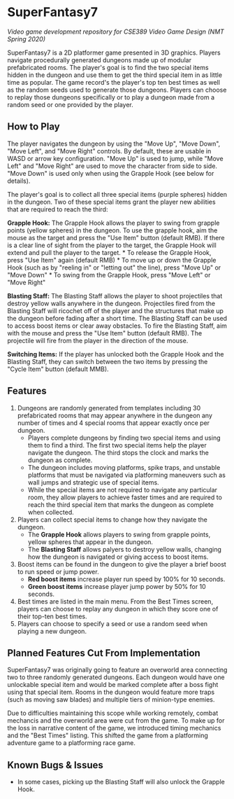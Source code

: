# SuperFantasy7
*Video game development repository for CSE389 Video Game Design (NMT Spring 2020)*

SuperFantasy7 is a 2D platformer game presented in 3D graphics. Players navigate procedurally generated dungeons made up of modular prefabricated rooms. The player's goal is to find the two special items hidden in the dungeon and use them to get the third special item in as little time as popular. The game record's the player's top ten best times as well as the random seeds used to generate those dungeons. Players can choose to replay those dungeons specifically or to play a dungeon made from a random seed or one provided by the player. 

## How to Play
The player navigates the dungeon by using the "Move Up", "Move Down", "Move Left", and "Move Right" controls. By default, these are usable in WASD or arrow key configuration. "Move Up" is used to jump, while "Move Left" and "Move Right" are used to move the character from side to side. "Move Down" is used only when using the Grapple Hook (see below for details).

The player's goal is to collect all three special items (purple spheres) hidden in the dungeon. Two of these special items grant the player new abilities that are required to reach the third:

**Grapple Hook:** The Grapple Hook allows the player to swing from grapple points (yellow spheres) in the dungeon. To use the grapple hook, aim the mouse as the target and press the "Use Item" button (default RMB). If there is a clear line of sight from the player to the target, the Grapple Hook will extend and pull the player to the target.
    * To release the Grapple Hook, press "Use Item" again (default RMB)
    * To move up or down the Grapple Hook (such as by "reeling in" or "letting out" the line), press "Move Up" or "Move Down"
    * To swing from the Grapple Hook, press "Move Left" or "Move Right"
    
**Blasting Staff:** The Blasting Staff allows the player to shoot projectiles that destroy yellow walls anywhere in the dungeon. Projectiles fired from the Blasting Staff will ricochet off of the player and the structures that make up the dungeon before fading after a short time. The Blasting Staff can be used to access boost items or clear away obstacles. To fire the Blasting Staff, aim with the mouse and press the "Use Item" button (default RMB). The projectile will fire from the player in the direction of the mouse.

**Switching Items:** If the player has unlocked both the Grapple Hook and the Blasting Staff, they can switch between the two items by pressing the "Cycle Item" button (default MMB).

## Features
1. Dungeons are randomly generated from templates including 30 prefabricated rooms that may appear anywhere in the dungeon any number of times and 4 special rooms that appear exactly once per dungeon.
    * Players complete dungeons by finding two special items and using them to find a third. The first two special items help the player navigate the dungeon. The third stops the clock and marks the dungeon as complete.
    * The dungeon includes moving platforms, spike traps, and unstable platforms that must be navigated via platforming maneuvers such as wall jumps and strategic use of special items.
    * While the special items are not required to navigate any particular room, they allow players to achieve faster times and are required to reach the third special item that marks the dungeon as complete when collected.
2. Players can collect special items to change how they navigate the dungeon.
    * The **Grapple Hook** allows players to swing from grapple points, yellow spheres that appear in the dungeon.
    * The **Blasting Staff** allows palyers to destroy yellow walls, changing how the dungeon is navigated or giving access to boost items.
3. Boost items can be found in the dungeon to give the player a brief boost to run speed or jump power.
    * **Red boost items** increase player run speed by 100% for 10 seconds.
    * **Green boost items** increase player jump power by 50% for 10 seconds.
4. Best times are listed in the main menu. From the Best Times screen, players can choose to replay any dungeon in which they score one of their top-ten best times.
5. Players can choose to specify a seed or use a random seed when playing a new dungeon.

## Planned Features Cut From Implementation
SuperFantasy7 was originally going to feature an overworld area connecting two to three randomly generated dungeons. Each dungeon would have one unlockable special item and would be marked complete after a boss fight using that special item. Rooms in the dungeon would feature more traps (such as moving saw blades) and multiple tiers of minion-type enemies.

Due to difficulties maintaining this scope while working remotely, combat mechancis and the overworld area were cut from the game. To make up for the loss in narrative content of the game, we introduced timing mechanics and the "Best Times" listing. This shifted the game from a platforming adventure game to a platforming race game. 

## Known Bugs & Issues
* In some cases, picking up the Blasting Staff will also unlock the Grapple Hook.
